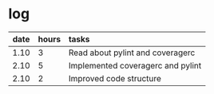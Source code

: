 # log

| date  | hours| tasks |
| :----:|:-----| :-----|
| 1.10  |  3   | Read about pylint and coveragerc|
| 2.10  |  5   | Implemented coveragerc and pylint |
| 2.10  |  2   | Improved code structure |
